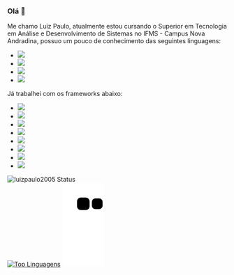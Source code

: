 ### Olá 👋

Me chamo Luiz Paulo, atualmente estou cursando o Superior em Tecnologia em Análise e Desenvolvimento de Sistemas no IFMS - Campus Nova Andradina,
possuo um pouco de conhecimento das seguintes linguagens:
- <img src="https://img.shields.io/badge/HTML5-E34F26?style=for-the-badge&logo=html5&logoColor=white">
- <img src="https://img.shields.io/badge/CSS3-1572B6?style=for-the-badge&logo=css3&logoColor=white">
- <img src="https://img.shields.io/badge/JavaScript-F7DF1E?style=for-the-badge&logo=JavaScript&logoColor=white">
- <img src="https://img.shields.io/badge/Node.js-43853D?style=for-the-badge&logo=node.js&logoColor=white">

Já trabalhei com os frameworks abaixo:
- <img src="https://img.shields.io/badge/express.js-%23404d59.svg?style=for-the-badge&logo=express&logoColor=%2361DAFB">
- <img src="https://img.shields.io/badge/React-20232A?style=for-the-badge&logo=react&logoColor=61DAFB">
- <img src="https://img.shields.io/badge/sequelize-323330?style=for-the-badge&logo=sequelize&logoColor=blue">
- <img src="https://img.shields.io/badge/Bootstrap-563D7C?style=for-the-badge&logo=bootstrap&logoColor=white">
- <img src="https://img.shields.io/badge/tailwindcss-%2338B2AC.svg?style=for-the-badge&logo=tailwind-css&logoColor=white">
- <img src="https://img.shields.io/badge/Prisma-3982CE?style=for-the-badge&logo=Prisma&logoColor=white">
- <img src="https://img.shields.io/badge/Next-black?style=for-the-badge&logo=next.js&logoColor=white">
- <img src="https://img.shields.io/badge/nestjs-E0234E?style=for-the-badge&logo=nestjs&logoColor=white">

![luizpaulo2005 Status](https://github-readme-stats.vercel.app/api?username=luizpaulo2005&show_icons=true) <br>
[![Top Linguagens](https://github-readme-stats.vercel.app/api/top-langs/?username=luizpaulo2005&layout=compact)](https://github.com/anuraghazra/github-readme-stats)
![snake gif](https://github.com/luizpaulo2005/luizpaulo2005/blob/output/github-contribution-grid-snake.svg)
<!--
**luizpaulo2005/luizpaulo2005** is a ✨ _special_ ✨ repository because its `README.md` (this file) appears on your GitHub profile.

Here are some ideas to get you started:

- 🔭 I’m currently working on ...
- 🌱 I’m currently learning ...
- 👯 I’m looking to collaborate on ...
- 🤔 I’m looking for help with ...
- 💬 Ask me about ...
- 📫 How to reach me: ...
- 😄 Pronouns: ...
- ⚡ Fun fact: ...
-->

